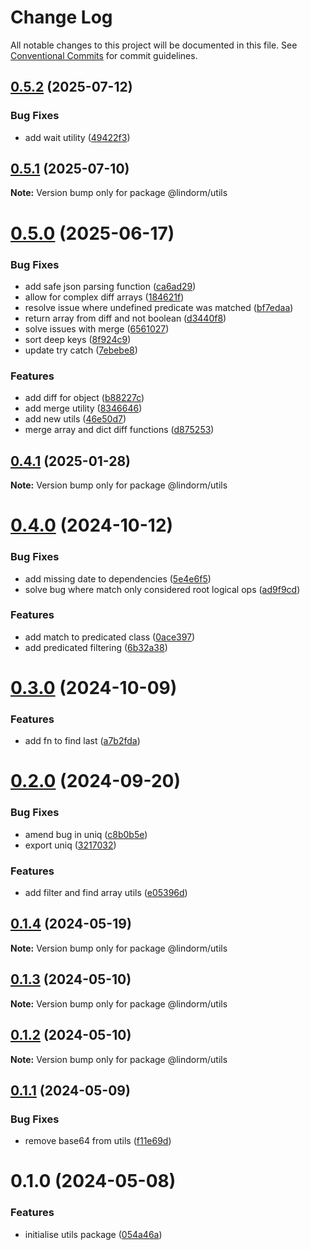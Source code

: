 # Change Log

All notable changes to this project will be documented in this file.
See [Conventional Commits](https://conventionalcommits.org) for commit guidelines.

## [0.5.2](https://github.com/lindorm-io/monorepo/compare/@lindorm/utils@0.5.1...@lindorm/utils@0.5.2) (2025-07-12)

### Bug Fixes

- add wait utility ([49422f3](https://github.com/lindorm-io/monorepo/commit/49422f39b950de84f1402a20378370d3f70fdc55))

## [0.5.1](https://github.com/lindorm-io/monorepo/compare/@lindorm/utils@0.5.0...@lindorm/utils@0.5.1) (2025-07-10)

**Note:** Version bump only for package @lindorm/utils

# [0.5.0](https://github.com/lindorm-io/monorepo/compare/@lindorm/utils@0.4.1...@lindorm/utils@0.5.0) (2025-06-17)

### Bug Fixes

- add safe json parsing function ([ca6ad29](https://github.com/lindorm-io/monorepo/commit/ca6ad29128159dcad3ededb90495b3546b4166bf))
- allow for complex diff arrays ([184621f](https://github.com/lindorm-io/monorepo/commit/184621fdbde1357abdbd7039eda90b0abf6cb96b))
- resolve issue where undefined predicate was matched ([bf7edaa](https://github.com/lindorm-io/monorepo/commit/bf7edaa165a3a5f138998fde1c74ee6a74febd78))
- return array from diff and not boolean ([d3440f8](https://github.com/lindorm-io/monorepo/commit/d3440f83464768e0d62e853fce6507e2e21fbb62))
- solve issues with merge ([6561027](https://github.com/lindorm-io/monorepo/commit/6561027172f31f154be84f122a68c1361399abd3))
- sort deep keys ([8f924c9](https://github.com/lindorm-io/monorepo/commit/8f924c9ac7474f7d9027d5b2fd33af6ba7bc4eb2))
- update try catch ([7ebebe8](https://github.com/lindorm-io/monorepo/commit/7ebebe81f40851b0d1fcb05e6e6cc60b1c754a91))

### Features

- add diff for object ([b88227c](https://github.com/lindorm-io/monorepo/commit/b88227c9b14e1f09f59ab80711d980301eac4cd6))
- add merge utility ([8346646](https://github.com/lindorm-io/monorepo/commit/8346646f674dbb372c58cf7cc591bc3f3bd3451e))
- add new utils ([46e50d7](https://github.com/lindorm-io/monorepo/commit/46e50d7a2459bc63701760883530d0e3215d970f))
- merge array and dict diff functions ([d875253](https://github.com/lindorm-io/monorepo/commit/d875253c2c0e9ca6f77af245cc2543a3a58669c2))

## [0.4.1](https://github.com/lindorm-io/monorepo/compare/@lindorm/utils@0.4.0...@lindorm/utils@0.4.1) (2025-01-28)

**Note:** Version bump only for package @lindorm/utils

# [0.4.0](https://github.com/lindorm-io/monorepo/compare/@lindorm/utils@0.3.0...@lindorm/utils@0.4.0) (2024-10-12)

### Bug Fixes

- add missing date to dependencies ([5e4e6f5](https://github.com/lindorm-io/monorepo/commit/5e4e6f5430770ec79ffb6637d22297b6918cbd33))
- solve bug where match only considered root logical ops ([ad9f9cd](https://github.com/lindorm-io/monorepo/commit/ad9f9cd27a5241d98c978ef41db80f1401a78e32))

### Features

- add match to predicated class ([0ace397](https://github.com/lindorm-io/monorepo/commit/0ace397756849dfd774e6eb1432b0da7aeff1fca))
- add predicated filtering ([6b32a38](https://github.com/lindorm-io/monorepo/commit/6b32a38c600174dc8b7bcbea2992d0449b5c311a))

# [0.3.0](https://github.com/lindorm-io/monorepo/compare/@lindorm/utils@0.2.0...@lindorm/utils@0.3.0) (2024-10-09)

### Features

- add fn to find last ([a7b2fda](https://github.com/lindorm-io/monorepo/commit/a7b2fda4f6b11305b1d8785bf263649f4532871c))

# [0.2.0](https://github.com/lindorm-io/monorepo/compare/@lindorm/utils@0.1.4...@lindorm/utils@0.2.0) (2024-09-20)

### Bug Fixes

- amend bug in uniq ([c8b0b5e](https://github.com/lindorm-io/monorepo/commit/c8b0b5e354be7fd2ea3619a15293172d51a570bb))
- export uniq ([3217032](https://github.com/lindorm-io/monorepo/commit/32170328715c2676154fba2101509a9fdf5724b4))

### Features

- add filter and find array utils ([e05396d](https://github.com/lindorm-io/monorepo/commit/e05396d53a958d2982baeeeef3134b523283b440))

## [0.1.4](https://github.com/lindorm-io/monorepo/compare/@lindorm/utils@0.1.3...@lindorm/utils@0.1.4) (2024-05-19)

**Note:** Version bump only for package @lindorm/utils

## [0.1.3](https://github.com/lindorm-io/monorepo/compare/@lindorm/utils@0.1.2...@lindorm/utils@0.1.3) (2024-05-10)

**Note:** Version bump only for package @lindorm/utils

## [0.1.2](https://github.com/lindorm-io/monorepo/compare/@lindorm/utils@0.1.1...@lindorm/utils@0.1.2) (2024-05-10)

**Note:** Version bump only for package @lindorm/utils

## [0.1.1](https://github.com/lindorm-io/monorepo/compare/@lindorm/utils@0.1.0...@lindorm/utils@0.1.1) (2024-05-09)

### Bug Fixes

- remove base64 from utils ([f11e69d](https://github.com/lindorm-io/monorepo/commit/f11e69d0f4ab64b50760e4d937fc9bfd108213df))

# 0.1.0 (2024-05-08)

### Features

- initialise utils package ([054a46a](https://github.com/lindorm-io/monorepo/commit/054a46a93bfc066e2185281048c4a0f49f92c01a))
